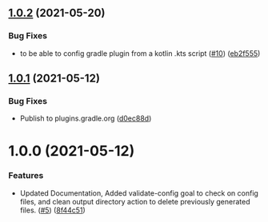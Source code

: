 ## [1.0.2](https://github.com/applandinc/appmap-gradle-plugin/compare/v1.0.1...v1.0.2) (2021-05-20)


### Bug Fixes

* to be able to config gradle plugin from a kotlin .kts script ([#10](https://github.com/applandinc/appmap-gradle-plugin/issues/10)) ([eb2f555](https://github.com/applandinc/appmap-gradle-plugin/commit/eb2f555bff214f0a39686408a9210bf94b026589))

## [1.0.1](https://github.com/applandinc/appmap-gradle-plugin/compare/v1.0.0...v1.0.1) (2021-05-12)


### Bug Fixes

* Publish to plugins.gradle.org ([d0ec88d](https://github.com/applandinc/appmap-gradle-plugin/commit/d0ec88dcc5db8f2b878651e9bcd0a1d0c475fae3))

# 1.0.0 (2021-05-12)


### Features

* Updated Documentation, Added validate-config goal to check on config files, and clean output directory action to delete previously generated files. ([#5](https://github.com/applandinc/appmap-gradle-plugin/issues/5)) ([8f44c51](https://github.com/applandinc/appmap-gradle-plugin/commit/8f44c51da0a20656f89e12e74383142939fb8abb))
